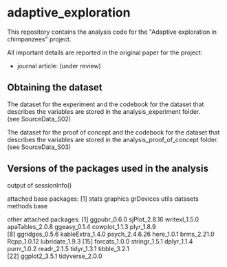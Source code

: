 # adaptive_exploration
This repository contains the analysis code for the "Adaptive exploration in chimpanzees" project.

All important details are reported in the original paper for the project:
- journal article: (under review)

## Obtaining the dataset
The dataset for the experiment and the codebook for the dataset that describes the variables are stored in the analysis_experiment folder.  
(see SourceData_S02)

The dataset for the proof of concept and the codebook for the dataset that describes the variables are stored in the analysis_proof_of_concept folder.  
(see SourceData_S03)

## Versions of the packages used in the analysis
output of sessionInfo() 

attached base packages:
[1] stats     graphics  grDevices utils     datasets  methods   base     

other attached packages:
 [1] ggpubr_0.6.0     sjPlot_2.8.16    writexl_1.5.0    apaTables_2.0.8  ggeasy_0.1.4     cowplot_1.1.3    plyr_1.8.9      
 [8] ggridges_0.5.6   kableExtra_1.4.0 psych_2.4.6.26   here_1.0.1       brms_2.21.0      Rcpp_1.0.12      lubridate_1.9.3 
[15] forcats_1.0.0    stringr_1.5.1    dplyr_1.1.4      purrr_1.0.2      readr_2.1.5      tidyr_1.3.1      tibble_3.2.1    
[22] ggplot2_3.5.1    tidyverse_2.0.0 
